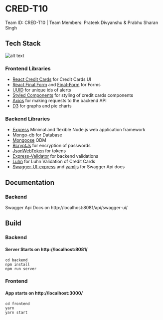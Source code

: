 # CRED-T10
Team ID: CRED-T10 | Team Members: Prateek Divyanshu &amp; Prabhu Sharan Singh

## Tech Stack
![alt text](https://miro.medium.com/max/900/0*UqGyYmWCRQnjLzSk.jpg "MERN Tech Stack")

### Frontend Libraries

* [React Credit Cards](https://www.npmjs.com/package/react-credit-cards) for Credit Cards UI
* [React Final Form](https://final-form.org/docs/react-final-form/getting-started) and [Final-Form](https://www.npmjs.com/package/final-form) for Forms
* [UUID](https://www.npmjs.com/package/uuid) for unique ids of alerts
* [Styled Components](https://styled-components.com/) for styling of credit cards components
* [Axios](https://www.npmjs.com/package/axios) for making requests to the backend API
* [D3](https://d3js.org/) for graphs and pie charts

### Backend Libraries

* [Express](https://expressjs.com/)  Minimal and flexible Node.js web application framework
* [Mongo-db](https://www.mongodb.com/) for Database
* [Mongoose](https://mongoosejs.com/) ODM
* [BcryptJs](https://www.npmjs.com/package/bcryptjs) for encryption of passwords
* [JsonWebToken](https://www.npmjs.com/package/jsonwebtoken) for tokens
* [Express-Validator](https://express-validator.github.io/docs/) for backend validations
* [Luhn](https://www.npmjs.com/package/luhn) for Luhn Validation of Credit Cards
* [Swagger-UI-express](https://www.npmjs.com/package/swagger-ui-express) and [yamljs](https://www.npmjs.com/package/yamljs) for Swagger Api docs



## Documentation

### Backend
 Swagger Api Docs on http://localhost:8081/api/swagger-ui/

## Build

### Backend
#### Server Starts on http://localhost:8081/

```
cd backend
npm install
npm run server
```

### Frontend
#### App starts on http://localhost:3000/
```
cd frontend
yarn
yarn start
```
